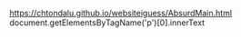 https://chtondalu.github.io/websiteiguess/AbsurdMain.html
document.getElementsByTagName('p')[0].innerText
